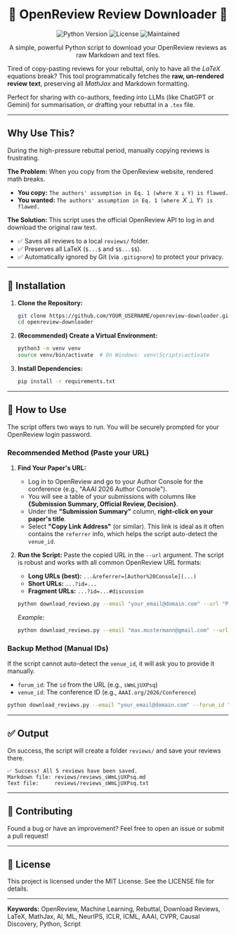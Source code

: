 <div align="center">

# 🌟 OpenReview Review Downloader 🌟

![Python Version](https://img.shields.io/badge/python-3.7+-blue.svg)
![License](https://img.shields.io/badge/license-MIT-green.svg)
![Maintained](https://img.shields.io/badge/status-maintained-brightgreen.svg)

A simple, powerful Python script to download your OpenReview reviews as raw Markdown and text files.

</div>

Tired of copy-pasting reviews for your rebuttal, only to have all the $LaTeX$ equations break? This tool programmatically fetches the **raw, un-rendered review text**, preserving all $MathJax$ and Markdown formatting.

Perfect for sharing with co-authors, feeding into LLMs (like ChatGPT or Gemini) for summarisation, or drafting your rebuttal in a `.tex` file.

---

## Why Use This?

During the high-pressure rebuttal period, manually copying reviews is frustrating.

**The Problem:** When you copy from the OpenReview website, rendered math breaks.
* **You copy:** `The authors' assumption in Eq. 1 (where X ⟂ Y) is flawed.`
* **You wanted:** `The authors' assumption in Eq. 1 (where `$X \perp Y$`) is flawed.`

**The Solution:** This script uses the official OpenReview API to log in and download the original raw text.
* ✅ Saves all reviews to a local `reviews/` folder.
* ✅ Preserves all LaTeX (`$...$` and `$$...$$`).
* ✅ Automatically ignored by Git (via `.gitignore`) to protect your privacy.

---

## 🚀 Installation

1. **Clone the Repository:**
    ```bash
    git clone https://github.com/YOUR_USERNAME/openreview-downloader.git
    cd openreview-downloader
    ```

2. **(Recommended) Create a Virtual Environment:**
    ```bash
    python3 -m venv venv
    source venv/bin/activate  # On Windows: venv\Scripts\activate
    ```

3. **Install Dependencies:**
    ```bash
    pip install -r requirements.txt
    ```

---

## 🔬 How to Use

The script offers two ways to run. You will be securely prompted for your OpenReview login password.

### Recommended Method (Paste your URL)

1. **Find Your Paper's URL:**
    * Log in to OpenReview and go to your Author Console for the conference (e.g., "AAAI 2026 Author Console").
    * You will see a table of your submissions with columns like **{Submission Summary, Official Review, Decision}**.
    * Under the **"Submission Summary"** column, **right-click on your paper's title**.
    * Select **"Copy Link Address"** (or similar). This link is ideal as it often contains the `referrer` info, which helps the script auto-detect the `venue_id`.

2. **Run the Script:**
    Paste the copied URL in the `--url` argument. The script is robust and works with all common OpenReview URL formats:
    * **Long URLs (best):** `...&referrer=[Author%20Console](...)`
    * **Short URLs:** `...?id=...`
    * **Fragment URLs:** `...?id=...#discussion`

    ```bash
    python download_reviews.py --email "your_email@domain.com" --url "PASTE_THE_COPIED_URL_HERE"
    ```

    *Example:*
    ```bash
    python download_reviews.py --email "max.mustermann@gmail.com" --url "https://openreview.net/forum?id=sWmLjUXPsq&referrer=%5BAuthor%20Console%5D"
    ```

### Backup Method (Manual IDs)

If the script cannot auto-detect the `venue_id`, it will ask you to provide it manually.

* `forum_id`: The `id` from the URL (e.g., `sWmLjUXPsq`)
* `venue_id`: The conference ID (e.g., `AAAI.org/2026/Conference`)

```bash
python download_reviews.py --email "your_email@domain.com" --forum_id "sWmLjUXPsq" --venue_id "AAAI.org/2026/Conference"
```

---

## ✅ Output

On success, the script will create a folder `reviews/` and save your reviews there.

```
✅ Success! All 5 reviews have been saved.
Markdown file: reviews/reviews_sWmLjUXPsq.md
Text file:     reviews/reviews_sWmLjUXPsq.txt
```

---

## 🤝 Contributing

Found a bug or have an improvement? Feel free to open an issue or submit a pull request!

---

## 📜 License

This project is licensed under the MIT License. See the LICENSE file for details.

---

**Keywords:** OpenReview, Machine Learning, Rebuttal, Download Reviews, LaTeX, MathJax, AI, ML, NeurIPS, ICLR, ICML, AAAI, CVPR, Causal Discovery, Python, Script
